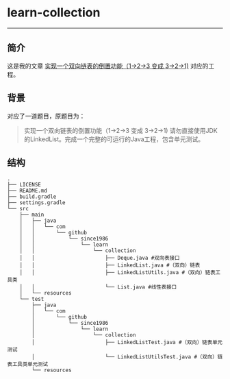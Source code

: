 # learn-collection
---

## 简介
这是我的文章 [实现一个双向链表的倒置功能（1->2->3 变成 3->2->1)](https://since1986.github.io/blog/17c527fd.html) 对应的工程。

## 背景
对应了一道题目，原题目为：
> 实现一个双向链表的倒置功能（1->2->3 变成 3->2->1)
> 请勿直接使用JDK的LinkedList。完成一个完整的可运行的Java工程，包含单元测试。

## 结构
```
.
├── LICENSE
├── README.md
├── build.gradle
├── settings.gradle
└── src
    ├── main
    │   ├── java
    │   │   └── com
    │   │       └── github
    │   │           └── since1986
    │   │               └── learn
    │   │                   └── collection
    │   │                       ├── Deque.java #双向表接口
    │   │                       ├── LinkedList.java #（双向）链表
    │   │                       ├── LinkedListUtils.java #（双向）链表工具类
    │   │                       └── List.java #线性表接口
    │   └── resources
    └── test
        ├── java
        │   └── com
        │       └── github
        │           └── since1986
        │               └── learn
        │                   └── collection
        │                       ├── LinkedListTest.java #（双向）链表单元测试
        │                       └── LinkedListUtilsTest.java #（双向）链表工具类单元测试
        └── resources

```
